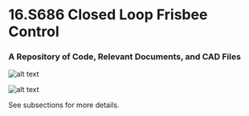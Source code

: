 # __**16.S686**__ Closed Loop Frisbee Control
### A Repository of Code, Relevant Documents, and CAD Files

![alt text](https://66.media.tumblr.com/05599a9635cd780677d661151a71d420/tumblr_natyljXsVn1qckzoqo1_500.gif "Frisbee Airflow")

![alt text](http://www.bennettlovelady.net/wp-content/uploads/2018/10/Capture-1-1024x477.png "Surface Velocity")

See subsections for more details.
